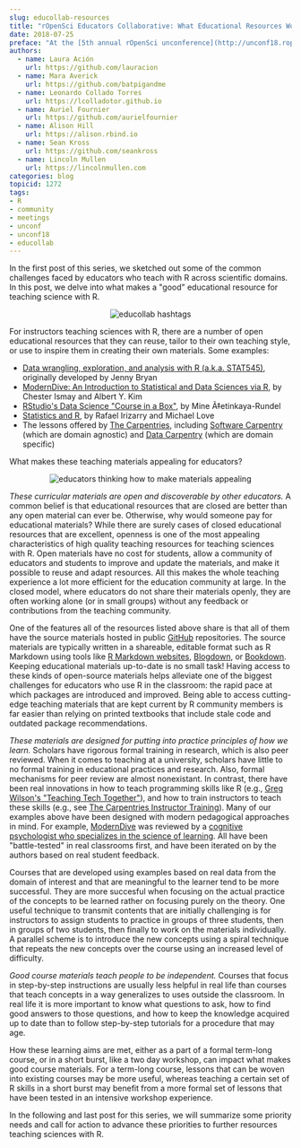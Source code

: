 ```yaml
---
slug: educollab-resources
title: "rOpenSci Educators Collaborative: What Educational Resources Work Well and Why?"
date: 2018-07-25
preface: "At the [5th annual rOpenSci unconference](http://unconf18.ropensci.org) in May 2018, a group of scientists and educators shared their experiences, frustrations, failures, and successes teaching science with R. What came out of this discussion was a framework for rOpenSci Educators’ Collaborative: a community of practice for people interested and engaged in science education using R. This blog post is the second of a three-post series about education and R, written by this group of unconf18 participants. Read the first post about common pedagogical challenges [here](/blog/2018/07/24/educollab-challenges/), and how to get involved [here](https://github.com/ropenscilabs/rOpenSciEd)."
authors:
  - name: Laura Ación
    url: https://github.com/lauracion
  - name: Mara Averick 
    url: https://github.com/batpigandme
  - name: Leonardo Collado Torres
    url: https://lcolladotor.github.io
  - name: Auriel Fournier 
    url: https://github.com/aurielfournier
  - name: Alison Hill
    url: https://alison.rbind.io
  - name: Sean Kross
    url: https://github.com/seankross
  - name: Lincoln Mullen
    url: https://lincolnmullen.com
categories: blog
topicid: 1272
tags:
- R
- community
- meetings
- unconf
- unconf18
- educollab
---
```


In the first post of this series, we sketched out some of the common challenges faced by educators who teach with R across scientific domains. In this post, we delve into what makes a "good" educational resource for teaching science with R.

<center>
<img alt = 'educollab hashtags' src='/img/blog-images/2018-07-24-educollab-challenges/educollab-logo.png' />
</center>

For instructors teaching sciences with R, there are a number of open educational resources that they can reuse, tailor to their own teaching style, or use to inspire them in creating their own materials. Some examples:

- [Data wrangling, exploration, and analysis with R (a.k.a. STAT545)](http://stat545.com/), originally developed by Jenny Bryan
- [ModernDive: An Introduction to Statistical and Data Sciences via R](http://moderndive.com), by Chester Ismay and Albert Y. Kim
- [RStudio's Data Science "Course in a Box"](https://rstudio-education.github.io/datascience-box/), by Mine Ã‡etinkaya-Rundel
- [Statistics and R](http://rafalab.github.io/pages/harvardx.html), by Rafael Irizarry and Michael Love
- The lessons offered by [The Carpentries](https://carpentries.org/), including [Software Carpentry](https://software-carpentry.org/lessons/) (which are domain agnostic) and [Data Carpentry](http://www.datacarpentry.org/lessons/) (which are domain specific)

What makes these teaching materials appealing for educators?

<center>
<img alt = 'educators thinking how to make materials appealing' src='/img/blog-images/2018-07-25-educollab-resources/2018-05-21 08.25.15.jpg' />
</center>

*These curricular materials are open and discoverable by other educators.* A common belief is that educational resources that are closed are better than any open material can ever be. Otherwise, why would someone pay for educational materials? While there are surely cases of closed educational resources that are excellent, openness is one of the most appealing characteristics of high quality teaching resources for teaching sciences with R. Open materials have no cost for students, allow a community of educators and students to improve and update the materials, and make it possible to reuse and adapt resources. All this makes the whole teaching experience a lot more efficient for the education community at large. In the closed model, where educators do not share their materials openly, they are often working alone (or in small groups) without any feedback or contributions from the teaching community.

One of the features all of the resources listed above share is that all of them have the source materials hosted in public [GitHub](https://github.com) repositories. The source materials are typically written in a shareable, editable format such as R Markdown using tools like [R Markdown websites](https://rmarkdown.rstudio.com/rmarkdown_websites.htm), [Blogdown](https://bookdown.org/yihui/blogdown/), or [Bookdown](https://bookdown.org/yihui/bookdown/). Keeping educational materials up-to-date is no small task! Having access to these kinds of open-source materials helps alleviate one of the biggest challenges for educators who use R in the classroom: the rapid pace at which packages are introduced and improved. Being able to access cutting-edge teaching materials that are kept current by R community members is far easier than relying on printed textbooks that include stale code and outdated package recommendations.

*These materials are designed for putting into practice principles of how we learn.* Scholars have rigorous formal training in research, which is also peer reviewed. When it comes to teaching at a university, scholars have little to no formal training in educational practices and research. Also, formal mechanisms for peer review are almost nonexistant. In contrast, there have been real innovations in how to teach programming skills like R (e.g., [Greg Wilson's "Teaching Tech Together"](http://teachtogether.tech)), and how to train instructors to teach these skills (e.g., see [The Carpentries Instructor Training](https://carpentries.github.io/instructor-training/)). Many of our examples above have been designed with modern pedagogical approaches in mind. For example, [ModernDive](http://moderndive.netlify.com/index.html#sec:connect-contribute) was reviewed by a [cognitive psychologist who specializes in the science of learning](http://www.learningscientists.org/yana-weinstein/). All have been "battle-tested" in real classrooms first, and have been iterated on by the authors based on real student feedback.

Courses that are developed using examples based on real data from the domain of interest and that are meaningful to the learner tend to be more successful. They are more succesful when focusing on the actual practice of the concepts to be learned rather on focusing purely on the theory. One useful technique to transmit contents that are initially challenging is for instructors to assign students to practice in groups of three students, then in groups of two students, then finally to work on the materials individually. A parallel scheme is to introduce the new concepts using a spiral technique that repeats the new concepts over the course using an increased level of difficulty.

*Good course materials teach people to be independent.* Courses that focus in step-by-step instructions are usually less helpful in real life than courses that teach concepts in a way generalizes to uses outside the classroom. In real life it is more important to know what questions to ask, how to find good answers to those questions, and how to keep the knowledge acquired up to date than to follow step-by-step tutorials for a procedure that may age.

How these learning aims are met, either as a part of a formal term-long course, or in a short burst, like a two day workshop, can impact what makes good course materials. For a term-long course, lessons that can be woven into existing courses may be more useful, whereas teaching a certain set of R skills in a short burst may benefit from a more formal set of lessons that have been tested in an intensive workshop experience.

In the following and last post for this series, we will summarize some priority needs and call for action to advance these priorities to further resources teaching sciences with R.


